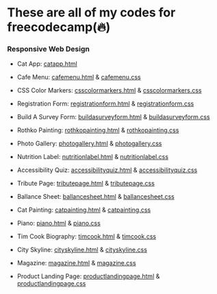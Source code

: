 <h1>These are all of my codes for freecodecamp(🔥)</h1>

<h3>Responsive Web Design</h3>

- Cat App: <a href="https://github.com/bcflores11/free.code.camp/blob/main/Responsive%20Web%20Design/catapp.html">catapp.html</a>

- Cafe Menu: <a href="https://github.com/bcflores11/free.code.camp/blob/main/cafemenu.html">cafemenu.html</a> & <a href="https://github.com/bcflores11/free.code.camp/blob/main/cafemenu.css">cafemenu.css</a>

- CSS Color Markers: <a href="https://github.com/bcflores11/free.code.camp/blob/main/csscolormarkers.html">csscolormarkers.html</a> & <a href="https://github.com/bcflores11/free.code.camp/blob/main/csscolormarkers.css">csscolormarkers.css</a>

- Registration Form: <a href="https://github.com/bcflores11/free.code.camp/blob/main/registrationform.html">registrationform.html</a> & <a href="https://github.com/bcflores11/free.code.camp/blob/main/registrationform.css">registrationform.css</a>

- Build A Survey Form: <a href="https://github.com/bcflores11/free.code.camp/blob/main/buildaserveyform.html">buildasurveyform.html</a> & <a href="https://github.com/bcflores11/free.code.camp/blob/main/buildasurveyform.css">buildasurveyform.css</a>

- Rothko Painting: <a href="https://github.com/bcflores11/free.code.camp/blob/main/rothkopainting.html">rothkopainting.html</a> & <a href="https://github.com/bcflores11/free.code.camp/blob/main/rothkopainting.css">rothkopainting.css</a>

- Photo Gallery: <a href="https://github.com/bcflores11/free.code.camp/blob/main/photogallery.html">photogallery.html</a> & <a href="https://github.com/bcflores11/free.code.camp/blob/main/photogallery.css">photogallery.css</a>

- Nutrition Label: <a href="https://github.com/bcflores11/free.code.camp/blob/main/nutritionlabel.html">nutritionlabel.html</a> & <a href="https://github.com/bcflores11/free.code.camp/blob/main/nutritionlabel.css">nutritionlabel.css</a>

- Accessibility Quiz: <a href="https://github.com/bcflores11/free.code.camp/blob/main/Responsive%20Web%20Design/accessibilityquiz.html">accessibilityquiz.html</a> & <a href="https://github.com/bcflores11/free.code.camp/blob/main/Responsive%20Web%20Design/accessibilityquiz.css">accessibilityquiz.css</a>

- Tribute Page: <a href="https://github.com/bcflores11/free.code.camp/blob/main/tributepage.html">tributepage.html</a> & <a href="https://github.com/bcflores11/free.code.camp/blob/main/tributepage.css">tributepage.css</a>

- Ballance Sheet: <a href="https://github.com/bcflores11/free.code.camp/blob/main/ballancesheet.html">ballancesheet.html</a> & <a href="https://github.com/bcflores11/free.code.camp/blob/main/ballancesheet.css">ballancesheet.css</a>

- Cat Painting: <a href="https://github.com/bcflores11/free.code.camp/blob/main/catpainting.html">catpainting.html</a> & <a href="https://github.com/bcflores11/free.code.camp/blob/main/catpainting.css">catpainting.css</a>

- Piano: <a href="https://github.com/bcflores11/free.code.camp/blob/main/piano.html">piano.html</a> & <a href="https://github.com/bcflores11/free.code.camp/blob/main/piano.css">piano.css</a>

- Tim Cook Biography: <a href="https://github.com/bcflores11/free.code.camp/blob/main/timcook.html">timcook.html</a> & <a href="https://github.com/bcflores11/free.code.camp/blob/main/timcook.css">timcook.css</a>

- City Skyline: <a href="https://github.com/bcflores11/free.code.camp/blob/main/cityskyline.html">cityskyline.html</a> & <a href="https://github.com/bcflores11/free.code.camp/blob/main/cityskyline.css">cityskyline.css</a>

- Magazine: <a href="https://github.com/bcflores11/free.code.camp/blob/main/magazine.html">magazine.html</a> & <a href="https://github.com/bcflores11/free.code.camp/blob/main/magazine.css">magazine.css</a>

- Product Landing Page: <a href="https://github.com/bcflores11/free.code.camp/blob/main/productlandingpage.html">productlandingpage.html</a> & <a href="https://github.com/bcflores11/free.code.camp/blob/main/productlandingpage.css">productlandingpage.css</a>
